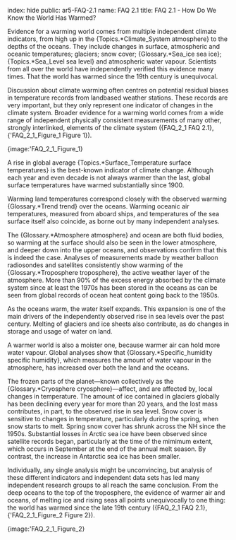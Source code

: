 index: hide
public: ar5-FAQ-2.1
name: FAQ 2.1
title: FAQ 2.1 - How Do We Know the World Has Warmed?

Evidence for a warming world comes from multiple independent climate indicators, from high up in the {Topics.*Climate_System atmosphere} to the depths of the oceans. They include changes in surface, atmospheric and oceanic temperatures; glaciers; snow cover; {Glossary.*Sea_ice sea ice}; {Topics.*Sea_Level sea level} and atmospheric water vapour. Scientists from all over the world have independently verified this evidence many times. That the world has warmed since the 19th century is unequivocal.

Discussion about climate warming often centres on potential residual biases in temperature records from landbased weather stations. These records are very important, but they only represent one indicator of changes in the climate system. Broader evidence for a warming world comes from a wide range of independent physically consistent measurements of many other, strongly interlinked, elements of the climate system ({FAQ_2_1 FAQ 2.1}, {'FAQ_2_1_Figure_1 Figure 1}).

{image:'FAQ_2_1_Figure_1}

A rise in global average {Topics.*Surface_Temperature surface temperatures} is the best-known indicator of climate change. Although each year and even decade is not always warmer than the last, global surface temperatures have warmed substantially since 1900.

Warming land temperatures correspond closely with the observed warming {Glossary.*Trend trend} over the oceans. Warming oceanic air temperatures, measured from aboard ships, and temperatures of the sea surface itself also coincide, as borne out by many independent analyses.

The {Glossary.*Atmosphere atmosphere} and ocean are both fluid bodies, so warming at the surface should also be seen in the lower atmosphere, and deeper down into the upper oceans, and observations confirm that this is indeed the case. Analyses of measurements made by weather balloon radiosondes and satellites consistently show warming of the {Glossary.*Troposphere troposphere}, the active weather layer of the atmosphere. More than 90% of the excess energy absorbed by the climate system since at least the 1970s has been stored in the oceans as can be seen from global records of ocean heat content going back to the 1950s.

As the oceans warm, the water itself expands. This expansion is one of the main drivers of the independently observed rise in sea levels over the past century. Melting of glaciers and ice sheets also contribute, as do changes in storage and usage of water on land.

A warmer world is also a moister one, because warmer air can hold more water vapour. Global analyses show that {Glossary.*Specific_humidity specific humidity}, which measures the amount of water vapour in the atmosphere, has increased over both the land and the oceans.

The frozen parts of the planet—known collectively as the {Glossary.*Cryosphere cryosphere}—affect, and are affected by, local changes in temperature. The amount of ice contained in glaciers globally has been declining every year for more than 20 years, and the lost mass contributes, in part, to the observed rise in sea level. Snow cover is sensitive to changes in temperature, particularly during the spring, when snow starts to melt. Spring snow cover has shrunk across the NH since the 1950s. Substantial losses in Arctic sea ice have been observed since satellite records began, particularly at the time of the mimimum extent, which occurs in September at the end of the annual melt season. By contrast, the increase in Antarctic sea ice has been smaller.

Individually, any single analysis might be unconvincing, but analysis of these different indicators and independent data sets has led many independent research groups to all reach the same conclusion. From the deep oceans to the top of the troposphere, the evidence of warmer air and oceans, of melting ice and rising seas all points unequivocally to one thing: the world has warmed since the late 19th century ({FAQ_2_1 FAQ 2.1}, {'FAQ_2_1_Figure_2 Figure 2}).

{image:'FAQ_2_1_Figure_2}
